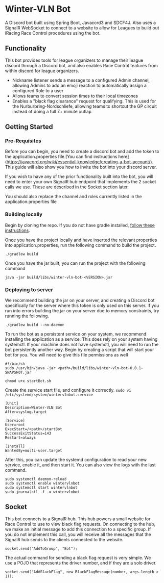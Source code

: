 # Winter-VLN Bot

A Discord bot built using Spring Boot, Javacord3 and SDCF4J. Also uses a SignalR WebSocket to connect to a website to allow for Leagues to build out iRacing Race Control procedures using the bot.

## Functionality

This bot provides tools for league organizers to manage their league discord through a Discord bot, and also enables Race Control features from within discord for league organizers.
* Nickname listener sends a message to a configured Admin channel, allowing Admins to add an emoji reaction to automatically assign a configured Role to a user
* Allows teams to convert session times to their local timezones
* Enables a "black flag clearance" request for qualifying. This is used for the Nurburbring-Nordschliefe, allowing teams to shortcut the GP circuit instead of doing a full 7+ minute outlap.

## Getting Started

### Pre-Requisites

Before you can begin, you need to create a discord bot and add the token to the application.properties file.[You can find instructions here] (https://javacord.org/wiki/essential-knowledge/creating-a-bot-account/). This guide will also show you how to invite the bot into your discord server.

If you wish to have any of the prior functionality built into the bot, you will need to enter your own SignalR hub endpoint that implements the 2 socket calls we use. These are described in the Socket section later.

You should also replace the channel and roles currently listed in the application.properties file

### Building locally

Begin by cloning the repo. If you do not have gradle installed, [follow these instructions](https://gradle.org/install/).

Once you have the project locally and have inserted the relevant properties into application.properties, run the following command to build the project.

```
./gradlew build
```

Once you have the jar built, you can run the project with the following command

```
java -jar build/libs/winter-vln-bot-<VERSION>.jar
```

### Deploying to server

We recommend building the jar on your server, and creating a Discord bot specifically for the server where this token is only used on this server. If you run into errors building the jar on your server due to memory constraints, try running the following.
```
./gradlew build --no-daemon
```

To run the bot as a persistent service on your system, we recommend installing the application as a service. This does rely on your system having systemctl. If your machine does not have systemctl, you will need to run the bot persistently another way. Begin by creating a script that will start your bot for you. You will need to give this file permissions as well
```
#!/bin/sh
sudo /usr/bin/java -jar <path>/build/libs/winter-vln-bot-0.0.1-SNAPSHOT.jar
```
```
chmod u+x startBot.sh
```

Create the service start file, and configure it correctly.
```sudo vi /etc/systemd/system/wintervlnbot.service```

```
[Unit]
Description=Winter-VLN Bot
After=syslog.target

[Service]
User=root
ExecStart=/<path>/startBot
SuccessExitStatus=143
Restart=always

[Install]
WantedBy=multi-user.target
```

After this, you can update the systemd configuration to read your new service, enable it, and then start it. You can also view the logs with the last command.
```
sudo systemctl daemon-reload
sudo systemctl enable wintervlnbot
sudo systemctl start wintervlnbot
sudo journalctl -f -u wintervlnbot
```


## Socket
This bot connects to a SignalR hub. This hub powers a small website for Race Control to use to view black flag requests. On connecting to the hub, we make an initial message to add this connection to a specific group. If you do not implement this call, you will receive all the messages that the SignalR hub sends to the clients connected to the website.
```
socket.send("AddToGroup", "Bot");
```
The actual command for sending a black flag request is very simple. We use a POJO that represents the driver number, and if they are a solo driver.
```
socket.send("AddBlackFlag", new BlackFlagMessage(number, args.length > 1));
```